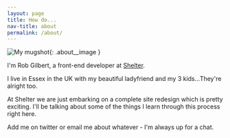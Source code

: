 ```yaml
---
layout: page
title: How do...
nav-title: about
permalink: /about/
---
```


![My mugshot](../images/mugshot.jpg){: .about__image }

I'm Rob Gilbert, a front-end developer at [Shelter](http://england.shelter.org.uk). 

I live in Essex in the UK with my beautiful ladyfriend and my 3 kids...They're alright too.

At Shelter we are just embarking on a complete site redesign which is pretty exciting. I'll be talking about some of the things I learn through this process right here.

Add me on twitter or email me about whatever - I'm always up for a chat.



